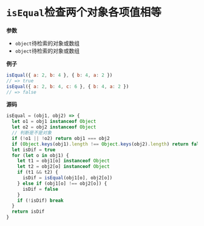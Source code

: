 # `isEqual`检查两个对象各项值相等

**参数**

- `object`待检索的对象或数组
- `object`待检索的对象或数组

**例子**

```js
isEqual({ a: 2, b: 4 }, { b: 4, a: 2 })
// => true
isEqual({ a: 2, b: 4, c: 6 }, { b: 4, a: 2 })
// => false
```

**源码**

```js
isEqual = (obj1, obj2) => {
  let o1 = obj1 instanceof Object
  let o2 = obj2 instanceof Object
  // 判断是不是对象
  if (!o1 || !o2) return obj1 === obj2
  if (Object.keys(obj1).length !== Object.keys(obj2).length) return false
  let isDif = true
  for (let o in obj1) {
    let t1 = obj1[o] instanceof Object
    let t2 = obj2[o] instanceof Object
    if (t1 && t2) {
      isDif = isEqual(obj1[o], obj2[o])
    } else if (obj1[o] !== obj2[o]) {
      isDif = false
    }
    if (!isDif) break
  }
  return isDif
}
```
